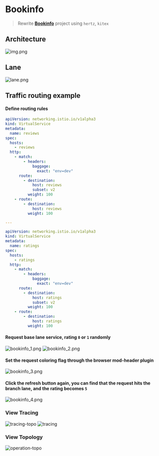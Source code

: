 # Bookinfo

> Rewrite **[Bookinfo](https://istio.io/latest/en/docs/examples/bookinfo/)** project using `hertz`, `kitex`

## Architecture

![img.png](./docs/bookinfo-arch.png)

## Lane
![lane.png](./docs/lane.png)

## Traffic routing example

#### Define routing rules

```yaml
apiVersion: networking.istio.io/v1alpha3
kind: VirtualService
metadata:
  name: reviews
spec:
  hosts:
    - reviews
  http:
    - match:
        - headers:
            baggage:
              exact: "env=dev"
      route:
        - destination:
            host: reviews
            subset: v2
          weight: 100
    - route:
        - destination:
            host: reviews
          weight: 100

---

apiVersion: networking.istio.io/v1alpha3
kind: VirtualService
metadata:
  name: ratings
spec:
  hosts:
    - ratings
  http:
    - match:
        - headers:
            baggage:
              exact: "env=dev"
      route:
        - destination:
            host: ratings
            subset: v2
          weight: 100
    - route:
        - destination:
            host: ratings
          weight: 100
```

#### Request base lane service, rating `0` or `1` randomly
![bookinfo_1.png](docs/bookinfo_1.png)
![bookinfo_2.png](docs/bookinfo_2.png)

#### Set the request coloring flag through the browser mod-header plugin
![bookinfo_3.png](docs/bookinfo_3.png)

#### Click the refresh button again, you can find that the request hits the branch lane, and the rating becomes `5`
![bookinfo_4.png](docs/bookinfo_4.png)


### View Tracing
![tracing-topo](docs/coa-tracing-topo.png)
![tracing](docs/coa-tracing.png)

### View Topology
![operation-topo](docs/upstream-operation-topo.png)
